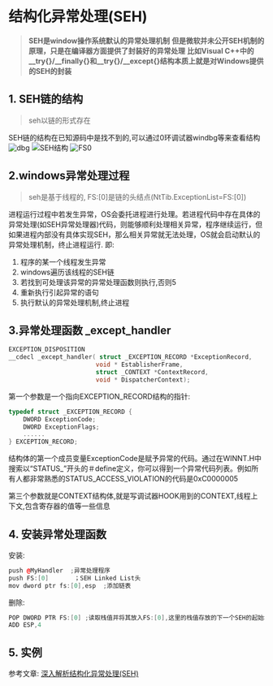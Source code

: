 # 结构化异常处理(SEH)

> **SEH是window操作系统默认的异常处理机制**
> **但是微软并未公开SEH机制的原理，只是在编译器方面提供了封装好的异常处理**
> **比如Visual C++中的__try{}/__finally{}和__try{}/__except{}结构本质上就是对Windows提供的SEH的封装**


## 1. SEH链的结构

>seh以链的形式存在

SEH链的结构在已知源码中是找不到的,可以通过0环调试器windbg等来查看结构
![dbg](https://p-blog.csdn.net/images/p_blog_csdn_net/smarttech/372278/o_st11.JPG)
![SEH结构](https://img-blog.csdn.net/20161016165459218?watermark/2/text/aHR0cDovL2Jsb2cuY3Nkbi5uZXQv/font/5a6L5L2T/fontsize/400/fill/I0JBQkFCMA==/dissolve/70/gravity/Center)
![FS0](https://p-blog.csdn.net/images/p_blog_csdn_net/smarttech/372278/o_pietrek4.jpg)


## 2.windows异常处理过程

>seh是基于线程的, FS:[0]是链的头结点(NtTib.ExceptionList=FS:[0])

进程运行过程中若发生异常，OS会委托进程进行处理。若进程代码中存在具体的异常处理(如SEH异常处理器)代码，则能够顺利处理相关异常，程序继续运行，但如果进程内部没有具体实现SEH，那么相关异常就无法处理，OS就会启动默认的异常处理机制，终止进程运行.
即:
1. 程序的某一个线程发生异常
2. windows遍历该线程的SEH链
3. 若找到可处理该异常的异常处理函数则执行,否则5
4. 重新执行引起异常的语句
5. 执行默认的异常处理机制,终止进程

## 3.异常处理函数 _except_handler

```C++
EXCEPTION_DISPOSITION
__cdecl _except_handler( struct _EXCEPTION_RECORD *ExceptionRecord,
                        void * EstablisherFrame,
                        struct _CONTEXT *ContextRecord,
                        void * DispatcherContext);
```

第一个参数是一个指向EXCEPTION_RECORD结构的指针:
```C++
typedef struct _EXCEPTION_RECORD {
    DWORD ExceptionCode;
    DWORD ExceptionFlags;
    ......
} EXCEPTION_RECORD;
```
结构体的第一个成员变量ExceptionCode是赋予异常的代码。通过在WINNT.H中搜索以“STATUS_”开头的＃define定义，你可以得到一个异常代码列表。例如所有人都非常熟悉的STATUS_ACCESS_VIOLATION的代码是0xC0000005

第三个参数就是CONTEXT结构体,就是写调试器HOOK用到的CONTEXT,线程上下文,包含寄存器的值等一些信息

## 4. 安装异常处理函数

安装:
```C++
push @MyHandler  ;异常处理程序
push FS:[0]       ；SEH Linked List头
mov dword ptr fs:[0],esp  ;添加链表
```
删除:
```C++
POP DWORD PTR FS:[0] ;读取栈值并将其放入FS:[0],这里的栈值存放的下一个SEH的起始地址，执行该命令之后，就可以从栈中删除对应的SEH。
ADD ESP,4
```

## 5. 实例

参考文章:  [深入解析结构化异常处理(SEH)](https://blog.csdn.net/chenlycly/article/details/52575260)